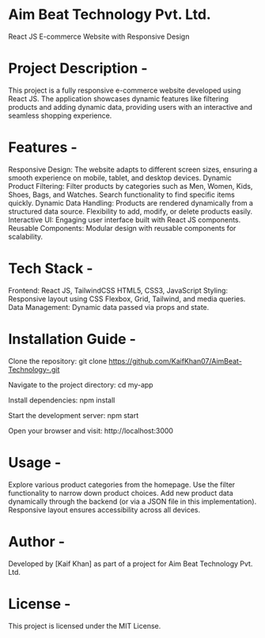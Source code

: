 # Aim Beat Technology Pvt. Ltd.
React JS E-commerce Website with Responsive Design

# Project Description -
This project is a fully responsive e-commerce website developed using React JS. The application showcases dynamic features like filtering products and adding dynamic data, providing users with an interactive and seamless shopping experience.

# Features -
Responsive Design: The website adapts to different screen sizes, ensuring a smooth experience on mobile, tablet, and desktop devices.
Dynamic Product Filtering:
Filter products by categories such as Men, Women, Kids, Shoes, Bags, and Watches.
Search functionality to find specific items quickly.
Dynamic Data Handling:
Products are rendered dynamically from a structured data source.
Flexibility to add, modify, or delete products easily.
Interactive UI: Engaging user interface built with React JS components.
Reusable Components: Modular design with reusable components for scalability.

# Tech Stack - 

Frontend: React JS, TailwindCSS HTML5, CSS3, JavaScript
Styling: Responsive layout using CSS Flexbox, Grid, Tailwind, and media queries.
Data Management: Dynamic data passed via props and state.


# Installation Guide - 

Clone the repository:
git clone https://github.com/KaifKhan07/AimBeat-Technology-.git

Navigate to the project directory:
cd my-app

Install dependencies:
npm install

Start the development server:
npm start

Open your browser and visit:
http://localhost:3000

# Usage - 
Explore various product categories from the homepage.
Use the filter functionality to narrow down product choices.
Add new product data dynamically through the backend (or via a JSON file in this implementation).
Responsive layout ensures accessibility across all devices.

# Author - 

Developed by [Kaif Khan] as part of a project for Aim Beat Technology Pvt. Ltd.

# License -
This project is licensed under the MIT License.
